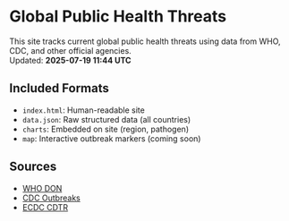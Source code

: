 # Global Public Health Threats

This site tracks current global public health threats using data from WHO, CDC, and other official agencies.  
Updated: **2025-07-19 11:44 UTC**

## Included Formats

- `index.html`: Human-readable site
- `data.json`: Raw structured data (all countries)
- `charts`: Embedded on site (region, pathogen)
- `map`: Interactive outbreak markers (coming soon)

## Sources
- [WHO DON](https://www.who.int/emergencies/disease-outbreak-news)
- [CDC Outbreaks](https://www.cdc.gov/outbreaks/index.html)
- [ECDC CDTR](https://www.ecdc.europa.eu/en/publications-data)
